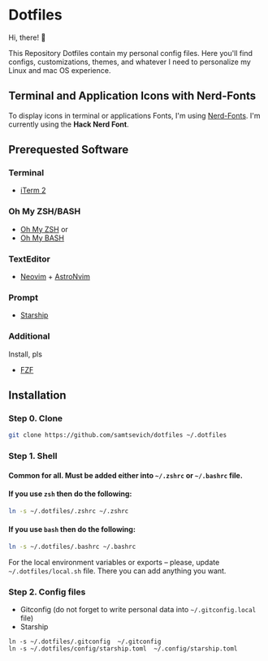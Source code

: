 # Dotfiles

Hi, there! 👋

This Repository Dotfiles contain my personal config files. Here you'll find configs, customizations, themes, and whatever I need to personalize my Linux and mac OS experience.


## Terminal and Application Icons with Nerd-Fonts
To display icons in terminal or applications Fonts, I'm using [Nerd-Fonts](https://www.nerdfonts.com). I'm currently using the **Hack Nerd Font**.

## Prerequested Software

### Terminal
* [iTerm 2](https://iterm2.com)

### Oh My ZSH/BASH
- [Oh My ZSH](https://github.com/ohmyzsh/ohmyzsh)
or
- [Oh My BASH](https://github.com/ohmybash/oh-my-bash)

### TextEditor
* [Neovim](https://neovim.io) + [AstroNvim](https://astronvim.com)

### Prompt
* [Starship](https://starship.rs)


### Additional
Install, pls
* [FZF](https://github.com/junegunn/fzf)


## Installation

### Step 0. Clone

```bash
git clone https://github.com/samtsevich/dotfiles ~/.dotfiles
```

### Step 1. Shell

#### Common for all. Must be added either into `~/.zshrc` or `~/.bashrc` file.

#### If you use `zsh` then do the following:

```bash
ln -s ~/.dotfiles/.zshrc ~/.zshrc
```

#### If you use `bash` then do the following:
```bash
ln -s ~/.dotfiles/.bashrc ~/.bashrc
```

For the local environment variables or exports – please, update `~/.dotfiles/local.sh` file. There you can add anything you want.


### Step 2. Config files

- Gitconfig (do not forget to write personal data into `~/.gitconfig.local` file)
- Starship

```
ln -s ~/.dotfiles/.gitconfig  ~/.gitconfig
ln -s ~/.dotfiles/config/starship.toml  ~/.config/starship.toml
```

